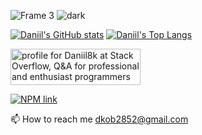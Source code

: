 ![Frame 3](https://user-images.githubusercontent.com/93822098/156660368-07e930d6-a1ea-41f6-bed3-2c12b69e3bb9.png#gh-light-mode-only)
![dark](https://user-images.githubusercontent.com/93822098/156660635-ea09bcf4-8c11-4661-ab1c-cb8469ebcf9a.png#gh-dark-mode-only)

[![Daniil's GitHub stats](https://github-readme-stats.vercel.app/api?username=Daniil8k&show_icons=true&hide=contribs&bg_color=00000000)](https://github.com/anuraghazra/github-readme-stats)
[![Daniil's Top Langs](https://github-readme-stats.vercel.app/api/top-langs/?username=Daniil8k&layout=compact&hide=vue&langs_count=6)](https://github.com/anuraghazra/github-readme-stats)

<a href="https://stackoverflow.com/users/18267362/daniil8k"><img src="https://stackoverflow.com/users/flair/18267362.png" width="208" height="58" alt="profile for Daniil8k at Stack Overflow, Q&amp;A for professional and enthusiast programmers" title="profile for Daniil8k at Stack Overflow"></a>

[![NPM link](https://img.shields.io/badge/Daniil8k%20-npm-orange?style=flat&logo=npm)](https://www.npmjs.com/~daniil8k)

📫 How to reach me dkob2852@gmail.com
